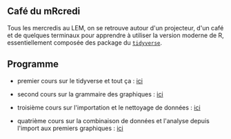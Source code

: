 ## Café du mRcredi

Tous les mercredis au LEM, on se retrouve autour d'un projecteur, d'un café et
de quelques terminaux pour apprendre à utiliser la version moderne de R,
essentiellement composée des package du [`tidyverse`](http://tidyverse.org/).

## Programme

- premier cours sur le tidyverse et tout ça :
[ici](https://sam217pa.github.io/cafe-du-mRcredi/01-session-chauffe.html)

- second cours sur la grammaire des graphiques :
[ici](https://sam217pa.github.io/cafe-du-mRcredi/02-premiers-graphiques.html)

- troisième cours sur l'importation et le nettoyage de données :
[ici](https://sam217pa.github.io/cafe-du-mRcredi/03-data-import-and-clean.html)

- quatrième cours sur la combinaison de données et l'analyse depuis l'import aux
premiers graphiques :
[ici](https://sam217pa.github.io/cafe-du-mRcredi/04-recapitulatif.html)
